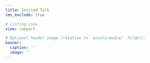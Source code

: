 ```yaml
---
title: Invited Talk
cms_exclude: true

# Listing view
view: compact

# Optional header image (relative to `assets/media/` folder).
banner:
  caption: ''
  image: ''
---
```

